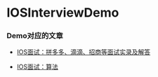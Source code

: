 # IOSInterviewDemo

### Demo对应的文章

- [IOS面试：拼多多、滴滴、招商等面试实录及解答](https://www.jianshu.com/p/7a7a52328bf4)

- [IOS面试：算法](https://www.jianshu.com/p/f35ea6940020)
